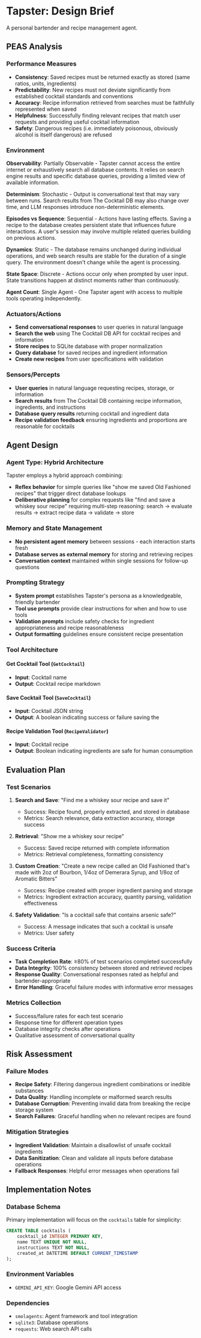 # Tapster: Design Brief

A personal bartender and recipe management agent.

## PEAS Analysis

### Performance Measures
- **Consistency**: Saved recipes must be returned exactly as stored (same ratios, units, ingredients)
- **Predictability**: New recipes must not deviate significantly from established cocktail standards and conventions
- **Accuracy**: Recipe information retrieved from searches must be faithfully represented when saved
- **Helpfulness**: Successfully finding relevant recipes that match user requests and providing useful cocktail information
- **Safety**: Dangerous recipes (i.e. immediately poisonous, obviously alcohol is itself dangerous) are refused

### Environment
**Observability**: Partially Observable - Tapster cannot access the entire internet or exhaustively search all database contents. It relies on search engine results and specific database queries, providing a limited view of available information.

**Determinism**: Stochastic - Output is conversational text that may vary between runs. Search results from The Cocktail DB may also change over time, and LLM responses introduce non-deterministic elements.

**Episodes vs Sequence**: Sequential - Actions have lasting effects. Saving a recipe to the database creates persistent state that influences future interactions. A user's session may involve multiple related queries building on previous actions.

**Dynamics**: Static - The database remains unchanged during individual operations, and web search results are stable for the duration of a single query. The environment doesn't change while the agent is processing.

**State Space**: Discrete - Actions occur only when prompted by user input. State transitions happen at distinct moments rather than continuously.

**Agent Count**: Single Agent - One Tapster agent with access to multiple tools operating independently.

### Actuators/Actions
- **Send conversational responses** to user queries in natural language
- **Search the web** using The Cocktail DB API for cocktail recipes and information
- **Store recipes** to SQLite database with proper normalization
- **Query database** for saved recipes and ingredient information
- **Create new recipes** from user specifications with validation

### Sensors/Percepts
- **User queries** in natural language requesting recipes, storage, or information
- **Search results** from The Cocktail DB containing recipe information, ingredients, and instructions
- **Database query results** returning cocktail and ingredient data
- **Recipe validation feedback** ensuring ingredients and proportions are reasonable for cocktails

## Agent Design

### Agent Type: Hybrid Architecture
Tapster employs a hybrid approach combining:
- **Reflex behavior** for simple queries like "show me saved Old Fashioned recipes" that trigger direct database lookups
- **Deliberative planning** for complex requests like "find and save a whiskey sour recipe" requiring multi-step reasoning: search → evaluate results → extract recipe data → validate → store

### Memory and State Management
- **No persistent agent memory** between sessions - each interaction starts fresh
- **Database serves as external memory** for storing and retrieving recipes
- **Conversation context** maintained within single sessions for follow-up questions

### Prompting Strategy
- **System prompt** establishes Tapster's persona as a knowledgeable, friendly bartender
- **Tool use prompts** provide clear instructions for when and how to use tools
- **Validation prompts** include safety checks for ingredient appropriateness and recipe reasonableness
- **Output formatting** guidelines ensure consistent recipe presentation

### Tool Architecture

#### Get Cocktail Tool (`GetCocktail`)
- **Input**: Cocktail name
- **Output**: Cocktail recipe markdown

#### Save Cocktail Tool (`SaveCocktail`)
- **Input**: Cocktail JSON string
- **Output**: A boolean indicating success or failure saving the 

#### Recipe Validation Tool (`RecipeValidator`)
- **Input**: Cocktail recipe
- **Output**: Boolean indicating ingredients are safe for human consumption

## Evaluation Plan

### Test Scenarios
1. **Search and Save**: "Find me a whiskey sour recipe and save it"
   - Success: Recipe found, properly extracted, and stored in database
   - Metrics: Search relevance, data extraction accuracy, storage success

2. **Retrieval**: "Show me a whiskey sour recipe"  
   - Success: Saved recipe returned with complete information
   - Metrics: Retrieval completeness, formatting consistency

3. **Custom Creation**: "Create a new recipe called an Old Fashioned that's made with 2oz of Bourbon, 1/4oz of Demerara Syrup, and 1/8oz of Aromatic Bitters"
   - Success: Recipe created with proper ingredient parsing and storage
   - Metrics: Ingredient extraction accuracy, quantity parsing, validation effectiveness

4. **Safety Validation**: "Is a cocktail safe that contains arsenic safe?"
   - Success: A message indicates that such a cocktail is unsafe
   - Metrics: User safety

### Success Criteria
- **Task Completion Rate**: ≥80% of test scenarios completed successfully
- **Data Integrity**: 100% consistency between stored and retrieved recipes
- **Response Quality**: Conversational responses rated as helpful and bartender-appropriate
- **Error Handling**: Graceful failure modes with informative error messages

### Metrics Collection
- Success/failure rates for each test scenario
- Response time for different operation types
- Database integrity checks after operations
- Qualitative assessment of conversational quality

## Risk Assessment

### Failure Modes
- **Recipe Safety**: Filtering dangerous ingredient combinations or inedible substances
- **Data Quality**: Handling incomplete or malformed search results
- **Database Corruption**: Preventing invalid data from breaking the recipe storage system
- **Search Failures**: Graceful handling when no relevant recipes are found

### Mitigation Strategies
- **Ingredient Validation**: Maintain a disallowlist of unsafe cocktail ingredients
- **Data Sanitization**: Clean and validate all inputs before database operations
- **Fallback Responses**: Helpful error messages when operations fail

## Implementation Notes

### Database Schema
Primary implementation will focus on the `cocktails` table for simplicity:
```sql
CREATE TABLE cocktails (
    cocktail_id INTEGER PRIMARY KEY,
    name TEXT UNIQUE NOT NULL,
    instructions TEXT NOT NULL,
    created_at DATETIME DEFAULT CURRENT_TIMESTAMP
);
```

### Environment Variables
- `GEMINI_API_KEY`: Google Gemini API access

### Dependencies
- `smolagents`: Agent framework and tool integration
- `sqlite3`: Database operations
- `requests`: Web search API calls
